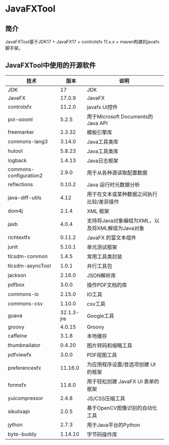 # JavaFXTool

## 简介

JavaFXTool基于JDK17 + JavaFX17 + controlsfx 11.x.x + maven构建的javafx脚手架。

## JavaFXTool中使用的开源软件

| 技术                     | 版本         | 说明                              |
|------------------------|------------|---------------------------------|
| JDK                    | 17         | JDK                             |
| JavaFX                 | 17.0.9     | JavaFX                          |
| controlsfx             | 11.2.0     | javafx UI控件                     |
| poi-ooxml              | 5.2.5      | 用于Microsoft Documents的Java API  |
| freemarker             | 2.3.32     | 模板引擎库                           |
| commons-lang3          | 3.14.0     | Java工具类库                        |
| hutool                 | 5.8.23     | Java工具类库                        |
| logback                | 1.4.13     | Java日志框架                        |
| commons-configuration2 | 2.9.0      | 用于从各种源读取配置数据                    |
| reflections            | 0.10.2     | Java 运行时元数据分析                   |
| java-diff-utils        | 4.12       | 用于在文本或某种数据之间执行比较/差异操作           |
| dom4j                  | 2.1.4      | XML 框架                          |
| jaxb                   | 4.0.4      | 支持将Java对象编组为XML，以及将XML解组为Java对象 |
| richtextfx             | 0.11.2     | JavaFX 的富文本组件                   |
| junit                  | 5.10.1     | 单元测试框架                          |
| tlcsdm-common          | 1.4.5      | 常用工具类封装                         |
| tlcsdm-asyncTool       | 1.0.1      | 并行工具包                           |
| jackson                | 2.16.0     | JSON解析库                         |
| pdfbox                 | 3.0.0      | 操作PDF文档的库                       |
| commons-io             | 2.15.0     | IO工具                            |
| commons-csv            | 1.10.0     | csv工具                           |
| guava                  | 32.1.3-jre | Google工具                        |
| groovy                 | 4.0.15     | Groovy                          |
| caffeine               | 3.1.8      | 本地缓存                            |
| thumbnailator          | 0.4.20     | 图片转码和缩略工具                       |
| pdfviewfx              | 3.0.0      | PDF视图工具                         |
| preferencesfx          | 11.16.0    | 为应用程序设置/首选项创建 UI 的框架            |
| formsfx                | 11.6.0     | 用于轻松创建 JavaFX UI 表单的框架          |
| yuicompressor          | 2.4.8      | JS/CSS压缩工具                      |
| sikulixapi             | 2.0.5      | 基于OpenCV图像识别的自动化工具              |
| jython                 | 2.7.3      | 用于Java平台的Python                 |
| byte-buddy             | 1.14.10    | 字节码操作库                          |

